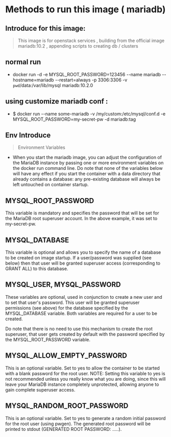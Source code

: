 # Methods to run this image ( mariadb)

## Introduce for this image:
> This image is for openstack services , building from the official image mariadb:10.2 , appending scripts to creating db / clusters

## normal run
- docker run -d -e MYSQL_ROOT_PASSWORD=123456 --name mariadb --hostname=mariadb --restart=always -p 3306:3306 -v `pwd`/data:/var/lib/mysql mariadb:10.2.0
## using customize mariadb conf :
- $ docker run --name some-mariadb -v /my/custom:/etc/mysql/conf.d -e MYSQL_ROOT_PASSWORD=my-secret-pw -d mariadb:tag

## Env Introduce 
> Environment Variables
- When you start the mariadb image, you can adjust the configuration of the MariaDB instance by passing one or more environment variables on the docker run command line. Do note that none of the variables below will have any effect if you start the container with a data directory that already contains a database: any pre-existing database will always be left untouched on container startup.

## MYSQL_ROOT_PASSWORD
This variable is mandatory and specifies the password that will be set for the MariaDB root superuser account. In the above example, it was set to my-secret-pw.

## MYSQL_DATABASE
This variable is optional and allows you to specify the name of a database to be created on image startup. If a user/password was supplied (see below) then that user will be granted superuser access (corresponding to GRANT ALL) to this database.

## MYSQL_USER, MYSQL_PASSWORD
These variables are optional, used in conjunction to create a new user and to set that user's password. This user will be granted superuser permissions (see above) for the database specified by the MYSQL_DATABASE variable. Both variables are required for a user to be created.

Do note that there is no need to use this mechanism to create the root superuser, that user gets created by default with the password specified by the MYSQL_ROOT_PASSWORD variable.

## MYSQL_ALLOW_EMPTY_PASSWORD
This is an optional variable. Set to yes to allow the container to be started with a blank password for the root user. NOTE: Setting this variable to yes is not recommended unless you really know what you are doing, since this will leave your MariaDB instance completely unprotected, allowing anyone to gain complete superuser access.

## MYSQL_RANDOM_ROOT_PASSWORD
This is an optional variable. Set to yes to generate a random initial password for the root user (using pwgen). The generated root password will be printed to stdout (GENERATED ROOT PASSWORD: .....).

